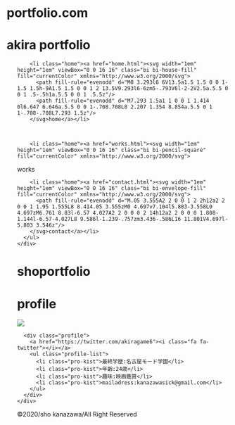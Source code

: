 # portfolio.com
<!DOCTYPE html>
<html lang="ja">
<head>
  <meta charset="UTF-8">
  <meta name="viewport" content="width=device-width, initial-scale=1.0">
  <link rel="stylesheet" href="index.css">
  <link rel="stylesheet" href="https://maxcdn.bootstrapcdn.com/font-awesome/4.5.0/css/font-awesome.min.css">
  <title>Document</title>
</head>
<body>
  <div class="header">
    <div class="header-menu">
      <h1 class="header-title">akira portfolio</h1>
      <ul class="header-list">

        <li class="home"><a href="home.html"><svg width="1em" height="1em" viewBox="0 0 16 16" class="bi bi-house-fill" fill="currentColor" xmlns="http://www.w3.org/2000/svg">
          <path fill-rule="evenodd" d="M8 3.293l6 6V13.5a1.5 1.5 0 0 1-1.5 1.5h-9A1.5 1.5 0 0 1 2 13.5V9.293l6-6zm5-.793V6l-2-2V2.5a.5.5 0 0 1 .5-.5h1a.5.5 0 0 1 .5.5z"/>
          <path fill-rule="evenodd" d="M7.293 1.5a1 1 0 0 1 1.414 0l6.647 6.646a.5.5 0 0 1-.708.708L8 2.207 1.354 8.854a.5.5 0 1 1-.708-.708L7.293 1.5z"/>
        </svg>home</a></li>



        <li class="home"><a href="works.html"><svg width="1em" height="1em" viewBox="0 0 16 16" class="bi bi-pencil-square" fill="currentColor" xmlns="http://www.w3.org/2000/svg">
  <path d="M15.502 1.94a.5.5 0 0 1 0 .706L14.459 3.69l-2-2L13.502.646a.5.5 0 0 1 .707 0l1.293 1.293zm-1.75 2.456l-2-2L4.939 9.21a.5.5 0 0 0-.121.196l-.805 2.414a.25.25 0 0 0 .316.316l2.414-.805a.5.5 0 0 0 .196-.12l6.813-6.814z"/>
  <path fill-rule="evenodd" d="M1 13.5A1.5 1.5 0 0 0 2.5 15h11a1.5 1.5 0 0 0 1.5-1.5v-6a.5.5 0 0 0-1 0v6a.5.5 0 0 1-.5.5h-11a.5.5 0 0 1-.5-.5v-11a.5.5 0 0 1 .5-.5H9a.5.5 0 0 0 0-1H2.5A1.5 1.5 0 0 0 1 2.5v11z"/>
</svg>works</a></li>

        <li class="home"><a href="contact.html"><svg width="1em" height="1em" viewBox="0 0 16 16" class="bi bi-envelope-fill" fill="currentColor" xmlns="http://www.w3.org/2000/svg">
          <path fill-rule="evenodd" d="M.05 3.555A2 2 0 0 1 2 2h12a2 2 0 0 1 1.95 1.555L8 8.414.05 3.555zM0 4.697v7.104l5.803-3.558L0 4.697zM6.761 8.83l-6.57 4.027A2 2 0 0 0 2 14h12a2 2 0 0 0 1.808-1.144l-6.57-4.027L8 9.586l-1.239-.757zm3.436-.586L16 11.801V4.697l-5.803 3.546z"/>
        </svg>contact</a></li>
      </ul>
    </div>
  </header>

  <div class="sub-header">
    <h1 class="sub-header-title">shoportfolio</h1>
   
  </div>

  <div class="sho">
      <h1 class="aboutsho">profile</h1>
      <img class="logo-image" src="IMG_2860.jpeg">


      <div class="profile">
        <a href="https://twitter.com/akiragame6"><i class="fa fa-twitter"></i></a>
        <ul class="profile-list">
          <li class="pro-kist">最終学歴:名古屋モード学園</li>
          <li class="pro-kist">年齢:24歳</li>
          <li class="pro-kist">趣味:映画鑑賞</li>
          <li class="pro-kist">mailadress:kanazawasick@gmail.com</li>
        </ul>
      </div>
    </div>
  

  <div class="footer">
    <p class="copy">©︎2020/sho kanazawa/All Right Reserved</p>
  </div>
</body>
</html>
